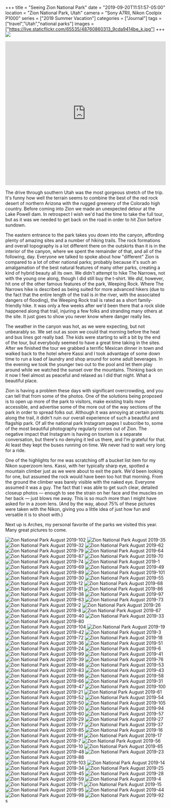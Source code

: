 +++
title = "Seeing Zion National Park"
date = "2019-09-20T11:51:57-05:00"
location = "Zion National Park, Utah"
camera = "Sony A7RII, Nikon Coolpix P1000"
series = ["2019 Summer Vacation"]
categories = ["Journal"]
tags = ["travel","Utah","national parks"]
images = ["https://live.staticflickr.com/65535/48760860313_9cda9414be_k.jpg"]
+++
<img src="https://live.staticflickr.com/65535/48760860313_9cda9414be_k.jpg">
<!--more-->

<iframe allow="autoplay *; encrypted-media *;" frameborder="0" height="450" style="width:100%;max-width:660px;overflow:hidden;background:transparent;" sandbox="allow-forms allow-popups allow-same-origin allow-scripts allow-storage-access-by-user-activation allow-top-navigation-by-user-activation" src="https://embed.music.apple.com/profile/the_tobyblog"></iframe>

The drive through southern Utah was the most gorgeous stretch of the trip. It's funny how well the terrain seems to combine the best of the red rock desert of northern Arizona with the rugged greenery of the Colorado high country. Before coming into Zion we made an unexpected detour at the Lake Powell dam. In retrospect I wish we'd had the time to take the full tour, but as it was we needed to get back on the road in order to hit Zion before sundown. 

The eastern entrance to the park takes you down into the canyon, affording plenty of amazing sites and a number of hiking trails. The rock formations and overall topography is a lot different there on the outskirts than it is in the interior of the canyon, where we spent the remainder of that, and all of the following, day. Everyone we talked to spoke about how "different" Zion is compared to a lot of other national parks; probably because it's such an amalgamation of the best natural features of many other parks, creating a kind of hybrid beauty all its own. We didn't attempt to hike The Narrows, not with the young one along, though I did still buy the t-shirt. We *did*, however, hit one of the other famous features of the park, Weeping Rock. Where The Narrows hike is described as being suited for more advanced hikers (due to the fact that the entire length of the trail is *in* the river, with the associated dangers of flooding), the Weeping Rock trail is rated as a short family-friendly hike. It was only a few weeks after we'd been there that a rock slide happened along that trail, injuring a few folks and stranding many others at the site. It just goes to show you never know where danger really lies.

The weather in the canyon was hot, as we were expecting, but not unbearably so. We set out as soon we could that morning before the heat and bus lines got really bad. The kids were starting to wilt a bit by the end of the tour, but everybody seemed to have a great time taking in the sites. After we finished the tour we grabbed a terrific Mexican dinner in town and walked back to the hotel where Kassi and I took advantage of some down time to run a load of laundry and shop around for some adult beverages. In the evening we took the younger two out to the pool and let them play around while we watched the sunset over the mountains. Thinking back on it now I feel almost as peaceful and relaxed as I did that night. What a beautiful place.

Zion is having a problem these days with significant overcrowding, and you can tell that from some of the photos. One of the solutions being proposed is to open up more of the park to visitors, make existing trails more accessible, and advertise some of the more out of the way sections of the park in order to spread folks out. Although it was annoying at certain points along the trail, it didn't ruin our overall experience of such a beautiful and flagship park. Of all the national park Instagram pages I subscribe to, some of the most beautiful photography regularly comes out of Zion. The negative impact that Instagram is having on tourism is a separate conversation, but there's no denying it led us there, and I'm grateful for that. At least they kept the buses running on time. We never had to wait very long for a ride. 

One of the highlights for me was scratching off a bucket list item for my Nikon superzoom lens. Kassi, with her typically sharp eye, spotted a mountain climber just as we were about to exit the park. We'd been looking for one, but assumed the rock would have been too hot that morning. From the ground the climber was barely visible with the naked eye. Everyone assumed it was a guy. The fact that I was able to get such clear, detailed closeup photos — enough to see the strain on her face and the muscles on her back — just blows me away. This is so much more than I might have asked for in a zoom lens. (And by the way, about 75% of these pictures were taken with the Nikon, giving you a little idea of just how fun and versatile it is to shoot with.)

Next up is Arches, my personal favorite of the parks we visited this year. Many great pictures to come.

<div id="gallery">
		<img alt="Zion National Park August 2019-102" src="https://live.staticflickr.com/65535/48761278371_c714939fb6.jpg"
			data-image="https://live.staticflickr.com/65535/48761278371_98f42b781e_k.jpg">
		<img alt="Zion National Park August 2019-35" src="https://live.staticflickr.com/65535/48760967058_d244721bb9.jpg"
			data-image="https://live.staticflickr.com/65535/48760967058_d48209d2cc_k.jpg">
		<img alt="Zion National Park August 2019-32" src="https://live.staticflickr.com/65535/48761472462_edfa351d0b.jpg"
			data-image="https://live.staticflickr.com/65535/48761472462_8ea19e311e_k.jpg">
		<img alt="Zion National Park August 2019-62" src="https://live.staticflickr.com/65535/48761282436_1a3ffefa38.jpg"
			data-image="https://live.staticflickr.com/65535/48761282436_f7b0a08ae0_o.jpg">
		<img alt="Zion National Park August 2019-79" src="https://live.staticflickr.com/65535/48761280871_45eccdc814.jpg"
			data-image="https://live.staticflickr.com/65535/48761280871_3d54cc5abc_k.jpg">
		<img alt="Zion National Park August 2019-64" src="https://live.staticflickr.com/65535/48760964558_f89663bd02.jpg"
			data-image="https://live.staticflickr.com/65535/48760964558_c77bd8aa1a_k.jpg">
		<img alt="Zion National Park August 2019-87" src="https://live.staticflickr.com/65535/48761279646_e1f4c48a74.jpg"
			data-image="https://live.staticflickr.com/65535/48761279646_d339c2a48c_k.jpg">
		<img alt="Zion National Park August 2019-70" src="https://live.staticflickr.com/65535/48761469047_200c9e31a4.jpg"
			data-image="https://live.staticflickr.com/65535/48761469047_83edf1f012_k.jpg">
		<img alt="Zion National Park August 2019-74" src="https://live.staticflickr.com/65535/48761468852_039ebc209b.jpg"
			data-image="https://live.staticflickr.com/65535/48761468852_566ef04af3_k.jpg">
		<img alt="Zion National Park August 2019-1" src="https://live.staticflickr.com/65535/48761366727_554d441893.jpg"
			data-image="https://live.staticflickr.com/65535/48761366727_12b370fd05_k.jpg">
		<img alt="Zion National Park August 2019-69" src="https://live.staticflickr.com/65535/48761469237_c52f1b47a2.jpg"
			data-image="https://live.staticflickr.com/65535/48761469237_11630dabbf_k.jpg">
		<img alt="Zion National Park August 2019-49" src="https://live.staticflickr.com/65535/48760965893_e33cacf999.jpg"
			data-image="https://live.staticflickr.com/65535/48760965893_96b454f252_k.jpg">
		<img alt="Zion National Park August 2019-89" src="https://live.staticflickr.com/65535/48761279481_5066549e05.jpg"
			data-image="https://live.staticflickr.com/65535/48761279481_2816983ba7_k.jpg">
		<img alt="Zion National Park August 2019-101" src="https://live.staticflickr.com/65535/48760960963_14b7e36f95.jpg"
			data-image="https://live.staticflickr.com/65535/48760960963_344ee7c996_k.jpg">
		<img alt="Zion National Park August 2019-30" src="https://live.staticflickr.com/65535/48760967298_a94b1e7f5c.jpg"
			data-image="https://live.staticflickr.com/65535/48760967298_cc6cfc1e3c_k.jpg">
		<img alt="Zion National Park August 2019-55" src="https://live.staticflickr.com/65535/48760965418_ef4db75f08.jpg"
			data-image="https://live.staticflickr.com/65535/48760965418_98c4f4ca5c_k.jpg">
		<img alt="Zion National Park August 2019-12" src="https://live.staticflickr.com/65535/48761177061_12accbfa6c.jpg"
			data-image="https://live.staticflickr.com/65535/48761177061_a60408824b_k.jpg">
		<img alt="Zion National Park August 2019-68" src="https://live.staticflickr.com/65535/48760964248_28f3869e2c.jpg"
			data-image="https://live.staticflickr.com/65535/48760964248_4adcd84661_k.jpg">
		<img alt="Zion National Park August 2019-81" src="https://live.staticflickr.com/65535/48761468277_c4d8027a66.jpg"
			data-image="https://live.staticflickr.com/65535/48761468277_02c87ff73d_k.jpg">
		<img alt="Zion National Park August 2019-86" src="https://live.staticflickr.com/65535/48761279891_139bd9e1b8.jpg"
			data-image="https://live.staticflickr.com/65535/48761279891_72dd4ad679_k.jpg">
		<img alt="Zion National Park August 2019-38" src="https://live.staticflickr.com/65535/48760966798_d62628812b.jpg"
			data-image="https://live.staticflickr.com/65535/48760966798_4e94f46450_k.jpg">
		<img alt="Zion National Park August 2019-97" src="https://live.staticflickr.com/65535/48761466642_b84afa8626.jpg"
			data-image="https://live.staticflickr.com/65535/48761466642_9f37b0fee7_k.jpg">
		<img alt="Zion National Park August 2019-63" src="https://live.staticflickr.com/65535/48761282366_0acf1fbf31.jpg"
			data-image="https://live.staticflickr.com/65535/48761282366_4e60be2fb7_k.jpg">
		<img alt="Zion National Park August 2019-73" src="https://live.staticflickr.com/65535/48760963693_774840b971.jpg"
			data-image="https://live.staticflickr.com/65535/48760963693_8b8c3f6cc2_k.jpg">
		<img alt="Zion National Park August 2019-2" src="https://live.staticflickr.com/65535/48760859533_cb7d0673c8.jpg"
			data-image="https://live.staticflickr.com/65535/48760859533_3ea1232e5b_k.jpg">
		<img alt="Zion National Park August 2019-26" src="https://live.staticflickr.com/65535/48761177411_cbd179f563.jpg"
			data-image="https://live.staticflickr.com/65535/48761177411_4522fa7b19_k.jpg">
		<img alt="Zion National Park August 2019-8" src="https://live.staticflickr.com/65535/48760859783_1e3e27d31e.jpg"
			data-image="https://live.staticflickr.com/65535/48760859783_c2fcffbdcf_k.jpg">
		<img alt="Zion National Park August 2019-67" src="https://live.staticflickr.com/65535/48761281911_533edcb1d5.jpg"
			data-image="https://live.staticflickr.com/65535/48761281911_3e72c11a28_k.jpg">
		<img alt="Zion National Park August 2019-40" src="https://live.staticflickr.com/65535/48760966583_ce3dff3859.jpg"
			data-image="https://live.staticflickr.com/65535/48760966583_ea1a1cd3b4_k.jpg">
		<img alt="Zion National Park August 2019-33" src="https://live.staticflickr.com/65535/48760967158_4b73d77b4f.jpg"
			data-image="https://live.staticflickr.com/65535/48760967158_7f447e4266_k.jpg">
		<img alt="Zion National Park August 2019-80" src="https://live.staticflickr.com/65535/48761280756_018eecfa4a.jpg"
			data-image="https://live.staticflickr.com/65535/48761280756_c5d6bb4bed_k.jpg">
		<img alt="Zion National Park August 2019-104" src="https://live.staticflickr.com/65535/48761278301_3f19618b58.jpg"
			data-image="https://live.staticflickr.com/65535/48761278301_7772f1ece5_k.jpg">
		<img alt="Zion National Park August 2019-19" src="https://live.staticflickr.com/65535/48761177706_79afa1d04e.jpg"
			data-image="https://live.staticflickr.com/65535/48761177706_0a6a66dde0_k.jpg">
		<img alt="Zion National Park August 2019-42" src="https://live.staticflickr.com/65535/48761471477_abcb27f5f7.jpg"
			data-image="https://live.staticflickr.com/65535/48761471477_7e8fddacbe_k.jpg">
		<img alt="Zion National Park August 2019-3" src="https://live.staticflickr.com/65535/48761366652_2e12c5bfab.jpg"
			data-image="https://live.staticflickr.com/65535/48761366652_421eb2160f_k.jpg">
		<img alt="Zion National Park August 2019-72" src="https://live.staticflickr.com/65535/48761281391_3bf8703f30.jpg"
			data-image="https://live.staticflickr.com/65535/48761281391_8416254db3_k.jpg">
		<img alt="Zion National Park August 2019-18" src="https://live.staticflickr.com/65535/48760859043_bd23776337.jpg"
			data-image="https://live.staticflickr.com/65535/48760859043_9e54643716_k.jpg">
		<img alt="Zion National Park August 2019-36" src="https://live.staticflickr.com/65535/48760966998_f543003119.jpg"
			data-image="https://live.staticflickr.com/65535/48760966998_6e46a216a3_k.jpg">
		<img alt="Zion National Park August 2019-51" src="https://live.staticflickr.com/65535/48760965738_c4dc0e31b8.jpg"
			data-image="https://live.staticflickr.com/65535/48760965738_3cc0f6a2b6_k.jpg">
		<img alt="Zion National Park August 2019-24" src="https://live.staticflickr.com/65535/48761366072_88326769c5.jpg"
			data-image="https://live.staticflickr.com/65535/48761366072_f56f9e2a23_k.jpg">
		<img alt="Zion National Park August 2019-6" src="https://live.staticflickr.com/65535/48760859473_53809bdf84.jpg"
			data-image="https://live.staticflickr.com/65535/48760859473_6144c90391_k.jpg">
		<img alt="Zion National Park August 2019-99" src="https://live.staticflickr.com/65535/48760961163_5abcefc9e7.jpg"
			data-image="https://live.staticflickr.com/65535/48760961163_4c28fb1201_k.jpg">
		<img alt="Zion National Park August 2019-41" src="https://live.staticflickr.com/65535/48760966523_5ef67b2648.jpg"
			data-image="https://live.staticflickr.com/65535/48760966523_952144cd7c_k.jpg">
		<img alt="Zion National Park August 2019-39" src="https://live.staticflickr.com/65535/48761471847_c90cf71962.jpg"
			data-image="https://live.staticflickr.com/65535/48761471847_2b92e658a5_k.jpg">
		<img alt="Zion National Park August 2019-76" src="https://live.staticflickr.com/65535/48760963488_32c01c83f2.jpg"
			data-image="https://live.staticflickr.com/65535/48760963488_8d8f752c8d_k.jpg">
		<img alt="Zion National Park August 2019-46" src="https://live.staticflickr.com/65535/48760966098_743830a026.jpg"
			data-image="https://live.staticflickr.com/65535/48760966098_c93e329b6d_k.jpg">
		<img alt="Zion National Park August 2019-53" src="https://live.staticflickr.com/65535/48761470517_c5acfa3c1b.jpg"
			data-image="https://live.staticflickr.com/65535/48761470517_17ccdb4eb4_k.jpg">
		<img alt="Zion National Park August 2019-83" src="https://live.staticflickr.com/65535/48760962828_c43f633136.jpg"
			data-image="https://live.staticflickr.com/65535/48760962828_010a7137d3_k.jpg">
		<img alt="Zion National Park August 2019-43" src="https://live.staticflickr.com/65535/48761283776_df73b07779.jpg"
			data-image="https://live.staticflickr.com/65535/48761283776_6784055f95_k.jpg">
		<img alt="Zion National Park August 2019-96" src="https://live.staticflickr.com/65535/48761466667_3e5ca6a50e.jpg"
			data-image="https://live.staticflickr.com/65535/48761466667_f3f3e16f6a_k.jpg">
		<img alt="Zion National Park August 2019-58" src="https://live.staticflickr.com/65535/48761470132_803941a42a.jpg"
			data-image="https://live.staticflickr.com/65535/48761470132_dcc7f676a4_k.jpg">
		<img alt="Zion National Park August 2019-66" src="https://live.staticflickr.com/65535/48761469522_be5c80d542.jpg"
			data-image="https://live.staticflickr.com/65535/48761469522_5dd0bed95c_k.jpg">
		<img alt="Zion National Park August 2019-31" src="https://live.staticflickr.com/65535/48761472522_21dde5e4bd.jpg"
			data-image="https://live.staticflickr.com/65535/48761472522_f44b7b61af_k.jpg">
		<img alt="Zion National Park August 2019-47" src="https://live.staticflickr.com/65535/48761470987_ded0bac256.jpg"
			data-image="https://live.staticflickr.com/65535/48761470987_c71bbd8f26_k.jpg">
		<img alt="Zion National Park August 2019-100" src="https://live.staticflickr.com/65535/48761278536_49e66d9a02.jpg"
			data-image="https://live.staticflickr.com/65535/48761278536_3d5933c066_k.jpg">
		<img alt="Zion National Park August 2019-21" src="https://live.staticflickr.com/65535/48760858433_6ecde814ea.jpg"
			data-image="https://live.staticflickr.com/65535/48760858433_507efa91fa_k.jpg">
		<img alt="Zion National Park August 2019-61" src="https://live.staticflickr.com/65535/48760964943_895269036b.jpg"
			data-image="https://live.staticflickr.com/65535/48760964943_12c890edb7_k.jpg">
		<img alt="Zion National Park August 2019-52" src="https://live.staticflickr.com/65535/48761283236_d6c3c9c815.jpg"
			data-image="https://live.staticflickr.com/65535/48761283236_ebead7368d_k.jpg">
		<img alt="Zion National Park August 2019-54" src="https://live.staticflickr.com/65535/48760965503_21708b1cd8.jpg"
			data-image="https://live.staticflickr.com/65535/48760965503_a1ddbfbba4_k.jpg">
		<img alt="Zion National Park August 2019-50" src="https://live.staticflickr.com/65535/48761470752_b0fc47dc33.jpg"
			data-image="https://live.staticflickr.com/65535/48761470752_47a36da027_k.jpg">
		<img alt="Zion National Park August 2019-105" src="https://live.staticflickr.com/65535/48761278246_86f71e7f7d.jpg"
			data-image="https://live.staticflickr.com/65535/48761278246_de6d9b3b10_k.jpg">
		<img alt="Zion National Park August 2019-20" src="https://live.staticflickr.com/65535/48760858598_9d0233eef4.jpg"
			data-image="https://live.staticflickr.com/65535/48760858598_d51a827426_k.jpg">
		<img alt="Zion National Park August 2019-94" src="https://live.staticflickr.com/65535/48761466867_4887d285ce.jpg"
			data-image="https://live.staticflickr.com/65535/48761466867_365f36f700_k.jpg">
		<img alt="Zion National Park August 2019-60" src="https://live.staticflickr.com/65535/48760965028_8bc5e4bed1.jpg"
			data-image="https://live.staticflickr.com/65535/48760965028_2addf5ac4e_k.jpg">
		<img alt="Zion National Park August 2019-57" src="https://live.staticflickr.com/65535/48760965263_e8f33f198d.jpg"
			data-image="https://live.staticflickr.com/65535/48760965263_c98c08cfb1_k.jpg">
		<img alt="Zion National Park August 2019-29" src="https://live.staticflickr.com/65535/48761284941_66c4ab2596.jpg"
			data-image="https://live.staticflickr.com/65535/48761284941_70af13569e_k.jpg">
		<img alt="Zion National Park August 2019-27" src="https://live.staticflickr.com/65535/48761177351_b8c59a1fc8.jpg"
			data-image="https://live.staticflickr.com/65535/48761177351_3499282e1e_k.jpg">
		<img alt="Zion National Park August 2019-77" src="https://live.staticflickr.com/65535/48760963423_55ee47e9d2.jpg"
			data-image="https://live.staticflickr.com/65535/48760963423_14718c5c42_k.jpg">
		<img alt="Zion National Park August 2019-37" src="https://live.staticflickr.com/65535/48761472097_b3a04bdef6.jpg"
			data-image="https://live.staticflickr.com/65535/48761472097_764b4080fc_k.jpg">
		<img alt="Zion National Park August 2019-85" src="https://live.staticflickr.com/65535/48761467817_32db9c7c5b.jpg"
			data-image="https://live.staticflickr.com/65535/48761467817_3524263949_k.jpg">
		<img alt="Zion National Park August 2019-16" src="https://live.staticflickr.com/65535/48760860313_f40e739649.jpg"
			data-image="https://live.staticflickr.com/65535/48760860313_9cda9414be_k.jpg">
		<img alt="Zion National Park August 2019-91" src="https://live.staticflickr.com/65535/48761279401_1702f239ee.jpg"
			data-image="https://live.staticflickr.com/65535/48761279401_e67822ceb9_o.jpg">
		<img alt="Zion National Park August 2019-17" src="https://live.staticflickr.com/65535/48761367327_dd4995b71a.jpg"
			data-image="https://live.staticflickr.com/65535/48761367327_75de77f54f_k.jpg">
		<img alt="Zion National Park August 2019-7" src="https://live.staticflickr.com/65535/48760858488_de5cb69014.jpg"
			data-image="https://live.staticflickr.com/65535/48760858488_4a83b03abc_k.jpg">
		<img alt="Zion National Park August 2019-56" src="https://live.staticflickr.com/65535/48761282986_7872e32806.jpg"
			data-image="https://live.staticflickr.com/65535/48761282986_d21c852839_k.jpg">
		<img alt="Zion National Park August 2019-10" src="https://live.staticflickr.com/65535/48761179191_abb5848614.jpg"
			data-image="https://live.staticflickr.com/65535/48761179191_6a9e769bf4_k.jpg">
		<img alt="Zion National Park August 2019-65" src="https://live.staticflickr.com/65535/48760964463_28a0b50ea5.jpg"
			data-image="https://live.staticflickr.com/65535/48760964463_c6f65ab4cc_k.jpg">
		<img alt="Zion National Park August 2019-48" src="https://live.staticflickr.com/65535/48760965958_88723388a8.jpg"
			data-image="https://live.staticflickr.com/65535/48760965958_00220f0db4_k.jpg">
		<img alt="Zion National Park August 2019-23" src="https://live.staticflickr.com/65535/48761365717_c9c6899f52.jpg"
			data-image="https://live.staticflickr.com/65535/48761365717_d146daf382_k.jpg">
		<img alt="Zion National Park August 2019-88" src="https://live.staticflickr.com/65535/48760962053_caaf1a3b45.jpg"
			data-image="https://live.staticflickr.com/65535/48760962053_de3465bde0_k.jpg">
		<img alt="Zion National Park August 2019-103" src="https://live.staticflickr.com/65535/48760960843_d65947e5c6.jpg"
			data-image="https://live.staticflickr.com/65535/48760960843_c9d3c6edcd_k.jpg">
		<img alt="Zion National Park August 2019-14" src="https://live.staticflickr.com/65535/48761367072_05843a3f14.jpg"
			data-image="https://live.staticflickr.com/65535/48761367072_10ab2a4a27_k.jpg">
		<img alt="Zion National Park August 2019-34" src="https://live.staticflickr.com/65535/48761472362_733eb715df.jpg"
			data-image="https://live.staticflickr.com/65535/48761472362_80bd218b99_k.jpg">
		<img alt="Zion National Park August 2019-25" src="https://live.staticflickr.com/65535/48761366247_57d3707518.jpg"
			data-image="https://live.staticflickr.com/65535/48761366247_f6af369642_k.jpg">
		<img alt="Zion National Park August 2019-45" src="https://live.staticflickr.com/65535/48761471157_37164d677b.jpg"
			data-image="https://live.staticflickr.com/65535/48761471157_a5925b8ede_k.jpg">
		<img alt="Zion National Park August 2019-28" src="https://live.staticflickr.com/65535/48761178491_ba86eaf1f2.jpg"
			data-image="https://live.staticflickr.com/65535/48761178491_529b7fd41c_k.jpg">
		<img alt="Zion National Park August 2019-59" src="https://live.staticflickr.com/65535/48761470022_437062ff35.jpg"
			data-image="https://live.staticflickr.com/65535/48761470022_09548e5abc_k.jpg">
		<img alt="Zion National Park August 2019-4" src="https://live.staticflickr.com/65535/48760859228_333c8fe6dc.jpg"
			data-image="https://live.staticflickr.com/65535/48760859228_c8f56f3f5b_k.jpg">
		<img alt="Zion National Park August 2019-71" src="https://live.staticflickr.com/65535/48760963858_41b12367fa.jpg"
			data-image="https://live.staticflickr.com/65535/48760963858_942ffa4ece_k.jpg">
		<img alt="Zion National Park August 2019-15" src="https://live.staticflickr.com/65535/48761367192_8ce8c3473e.jpg"
			data-image="https://live.staticflickr.com/65535/48761367192_e76ddfc6bd_k.jpg">
		<img alt="Zion National Park August 2019-95" src="https://live.staticflickr.com/65535/48761279081_7eed9803cf.jpg"
			data-image="https://live.staticflickr.com/65535/48761279081_cd928151a8_k.jpg">
		<img alt="Zion National Park August 2019-44" src="https://live.staticflickr.com/65535/48761283671_b3df7b32de.jpg"
			data-image="https://live.staticflickr.com/65535/48761283671_0ee4187c6e_k.jpg">
		<img alt="Zion National Park August 2019-98" src="https://live.staticflickr.com/65535/48760961243_19fecaabf3.jpg"
			data-image="https://live.staticflickr.com/65535/48760961243_fa2224cdd9_k.jpg">
		<img alt="Zion National Park August 2019-92" src="https://live.staticflickr.com/65535/48760961848_862f2cc2b3.jpg"
			data-image="https://live.staticflickr.com/65535/48760961848_c7edb708fb_k.jpg">
</div>

<script type="text/javascript">
	jQuery(document).ready(function(){
		jQuery("#gallery").unitegallery({
			gallery_theme: "tiles",
			tiles_type: "nested"						
		});
	});
</script>s